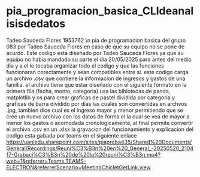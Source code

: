 # pia_programacion_basica_CLIdeanalisisdedatos
Tadeo Sauceda Flores 1953762 \n 
pia de programacion basica del grupo 083 por Tadeo Sauceda Flores en caso de que su equipo no se pone de acurdo.
Este codigo esta diseñado por Tadeo Sauceda Flores ya que su equipo no habia mandado su parte el dia 20/05/2025 para antes del medio dia y a el le tocaba organizar todo el codigo y que las funciones funcionaran corectamente y sean compatibles entre si.
este codigo carga un archivo .csv que contiene la informacion de ingresos y gastos de una familia. el archivo tiene que estar diseñado con el siguiente formato en la primera fila (fecha, monto, categoria) 
usa las biblotecas de panda, matplotlib y os para crear graficas de pastel dividida por categoria y graficas de barra dividido por dias las cuales son convertidas en archvos .jpg, tambien dice cual es el ingreso mayor y menor permitiendo que se cree un nuevo archivo con los datos de forma el la cual se vea de mayor a menor los gastos o acomodada cronologicamente, al final permite convertir el archivo .csv en un .xlsx
la gravacion del funcionamiento y explicacion del codigo esta gabada por teams en el siguiente enlace 
https://uanledu.sharepoint.com/sites/piaproba435/Shared%20Documents/General/Recordings/Reuni%C3%B3n%20en%20_General_-20250520_210417-Grabaci%C3%B3n%20de%20la%20reuni%C3%B3n.mp4?web=1&referrer=Teams.TEAMS-ELECTRON&referrerScenario=MeetingChicletGetLink.view
